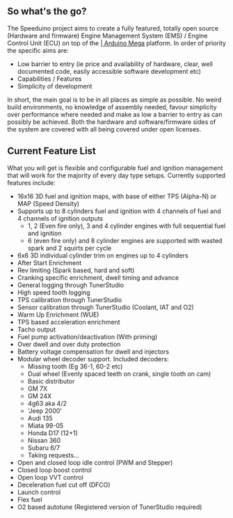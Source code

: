 So what's the go?
-----------------

The Speeduino project aims to create a fully featured, totally open source (Hardware and firmware) Engine Management System (EMS) / Engine Control Unit (ECU) on top of the [| Arduino Mega](http://arduino.cc/en/Main/arduinoBoardMega2560) platform. In order of priority the specific aims are:

-   Low barrier to entry (ie price and availability of hardware, clear, well documented code, easily accessible software development etc)
-   Capabilities / Features
-   Simplicity of development

In short, the main goal is to be in all places as simple as possible. No weird build environments, no knowledge of assembly needed, favour simplicity over performance where needed and make as low a barrier to entry as can possibly be achieved. Both the hardware and software/firmware sides of the system are covered with all being covered under open licenses.

Current Feature List
--------------------

What you will get is flexible and configurable fuel and ignition management that will work for the majority of every day type setups. Currently supported features include:

-   16x16 3D fuel and ignition maps, with base of either TPS (Alpha-N) or MAP (Speed Density)
-   Supports up to 8 cylinders fuel and ignition with 4 channels of fuel and 4 channels of ignition outputs
    -   1, 2 (Even fire only), 3 and 4 cylinder engines with full sequential fuel and ignition
    -   6 (even fire only) and 8 cylinder engines are supported with wasted spark and 2 squirts per cycle
-   6x6 3D individual cylinder trim on engines up to 4 cylinders
-   After Start Enrichment
-   Rev limiting (Spark based, hard and soft)
-   Cranking specific enrichment, dwell timing and advance
-   General logging through TunerStudio
-   High speed tooth logging
-   TPS calibration through TunerStudio
-   Sensor calibration through TunerStudio (Coolant, IAT and O2)
-   Warm Up Enrichment (WUE)
-   TPS based acceleration enrichment
-   Tacho output
-   Fuel pump activation/deactivation (With priming)
-   Over dwell and over duty protection
-   Battery voltage compensation for dwell and injectors
-   Modular wheel decoder support. Included decoders:
    -   Missing tooth (Eg 36-1, 60-2 etc)
    -   Dual wheel (Evenly spaced teeth on crank, single tooth on cam)
    -   Basic distributor
    -   GM 7X
    -   GM 24X
    -   4g63 aka 4/2
    -   'Jeep 2000'
    -   Audi 135
    -   Miata 99-05
    -   Honda D17 (12+1)
    -   Nissan 360
    -   Subaru 6/7
    -   Taking requests...
-   Open and closed loop idle control (PWM and Stepper)
-   Closed loop boost control
-   Open loop VVT control
-   Deceleration fuel cut off (DFCO)
-   Launch control
-   Flex fuel
-   O2 based autotune (Registered version of TunerStudio required)
